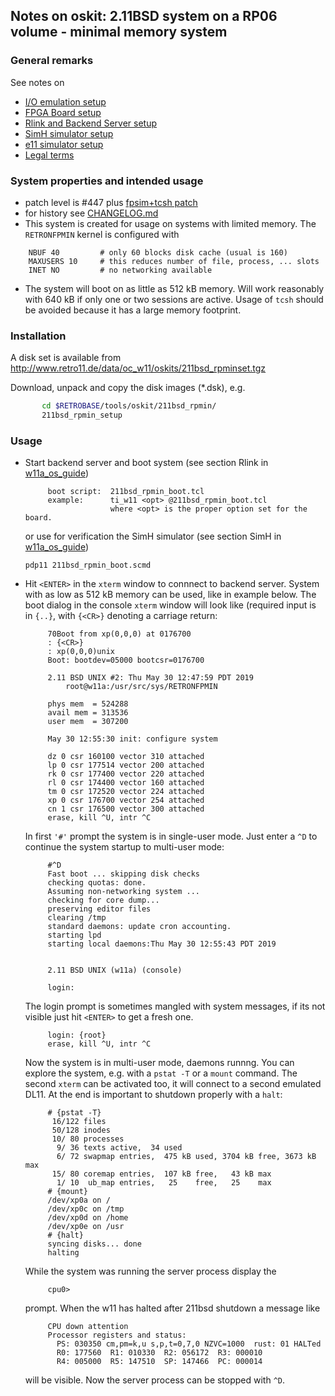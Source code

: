 ## Notes on oskit: 2.11BSD system on a RP06 volume - minimal memory system

### General remarks
See notes on
- [I/O emulation setup](../../../doc/w11a_io_emulation.md)
- [FPGA Board setup](../../../doc/w11a_board_connection.md)
- [Rlink and Backend Server setup](../../../doc/w11a_backend_setup.md)
- [SimH simulator setup](../../../doc/w11a_simh_setup.md)
- [e11 simulator setup](../../../doc/w11a_e11_setup.md)
- [Legal terms](../../../doc/w11a_os_guide.md)

### System properties and intended usage
- patch level is #447 plus [fpsim+tcsh patch](https://wfjm.github.io/blogs/211bsd/2017-06-06-kernel-panic-here-doc-tcsh.html)
- for history see [CHANGELOG.md](CHANGELOG.md)
- This system is created for usage on systems with limited memory. The
  `RETRONFPMIN` kernel is configured with
```
    NBUF 40         # only 60 blocks disk cache (usual is 160)
    MAXUSERS 10     # this reduces number of file, process, ... slots
    INET NO         # no networking available
```
- The system will boot on as little as 512 kB memory. Will work reasonably with
  640 kB if only one or two sessions are active. Usage of `tcsh` should be
  avoided because it has a large memory footprint.

### Installation
A disk set is available from
http://www.retro11.de/data/oc_w11/oskits/211bsd_rpminset.tgz

Download, unpack and copy the disk images (*.dsk), e.g.
```bash
       cd $RETROBASE/tools/oskit/211bsd_rpmin/
       211bsd_rpmin_setup
```

### Usage

- Start backend server and boot system (see section Rlink in
  [w11a_os_guide](../../../doc/w11a_os_guide.md#user-content-rlink))
  ```
       boot script:  211bsd_rpmin_boot.tcl
       example:      ti_w11 <opt> @211bsd_rpmin_boot.tcl
                     where <opt> is the proper option set for the board.
  ```
  or use for verification the SimH simulator  (see section SimH in
  [w11a_os_guide](../../../doc/w11a_os_guide.md#user-content-simh))
  ```
  pdp11 211bsd_rpmin_boot.scmd
  ```

- Hit `<ENTER>` in the `xterm` window to connnect to backend server.
  System with as low as 512 kB memory can be used, like in example below.
  The boot dialog in the console `xterm` window will look like
  (required input is in `{..}`, with `{<CR>}` denoting a carriage return:
  ```
       70Boot from xp(0,0,0) at 0176700
       : {<CR>}
       : xp(0,0,0)unix
       Boot: bootdev=05000 bootcsr=0176700

       2.11 BSD UNIX #2: Thu May 30 12:47:59 PDT 2019
           root@w11a:/usr/src/sys/RETRONFPMIN

       phys mem  = 524288
       avail mem = 313536
       user mem  = 307200

       May 30 12:55:30 init: configure system
       
       dz 0 csr 160100 vector 310 attached
       lp 0 csr 177514 vector 200 attached
       rk 0 csr 177400 vector 220 attached
       rl 0 csr 174400 vector 160 attached
       tm 0 csr 172520 vector 224 attached
       xp 0 csr 176700 vector 254 attached
       cn 1 csr 176500 vector 300 attached
       erase, kill ^U, intr ^C
  ```

  In first `'#'` prompt the system is in single-user mode. Just enter a `^D` 
  to continue the system startup to multi-user mode:
  ```
       #^D
       Fast boot ... skipping disk checks
       checking quotas: done.
       Assuming non-networking system ...
       checking for core dump... 
       preserving editor files
       clearing /tmp
       standard daemons: update cron accounting.
       starting lpd
       starting local daemons:Thu May 30 12:55:43 PDT 2019
       
       
       2.11 BSD UNIX (w11a) (console)
       
       login:
  ```

  The login prompt is sometimes mangled with system messages, if its not
  visible just hit `<ENTER>` to get a fresh one.
  ```
       login: {root}
       erase, kill ^U, intr ^C
  ```

  Now the system is in multi-user mode, daemons runnng. You can explore
  the system, e.g. with a `pstat -T` or a `mount` command. The second
  `xterm` can be activated too, it will connect to a second emulated DL11.
  At the end is important to shutdown properly with a `halt`:
  ```
       # {pstat -T}
        16/122 files
        50/128 inodes
        10/ 80 processes
         9/ 36 texts active,  34 used
         6/ 72 swapmap entries,  475 kB used, 3704 kB free, 3673 kB max
        15/ 80 coremap entries,  107 kB free,   43 kB max
         1/ 10  ub_map entries,   25    free,   25    max
       # {mount}
       /dev/xp0a on /
       /dev/xp0c on /tmp
       /dev/xp0d on /home
       /dev/xp0e on /usr
       # {halt}
       syncing disks... done
       halting
  ```

  While the system was running the server process display the
  ```
       cpu0> 
  ```

  prompt. When the w11 has halted after 211bsd shutdown a message like
  ```
       CPU down attention
       Processor registers and status:
         PS: 030350 cm,pm=k,u s,p,t=0,7,0 NZVC=1000  rust: 01 HALTed
         R0: 177560  R1: 010330  R2: 056172  R3: 000010
         R4: 005000  R5: 147510  SP: 147466  PC: 000014
   ```

   will be visible. Now the server process can be stopped with `^D`.
